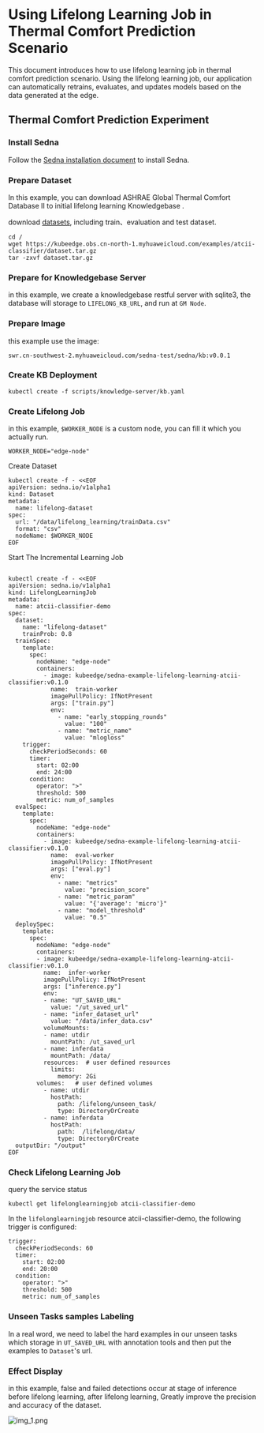# Using Lifelong Learning Job in Thermal Comfort Prediction Scenario

This document introduces how to use lifelong learning job in thermal comfort prediction scenario. 
Using the lifelong learning job, our application can automatically retrains, evaluates, 
and updates models based on the data generated at the edge.

##  Thermal Comfort Prediction Experiment


### Install Sedna

Follow the [Sedna installation document](/docs/setup/install.md) to install Sedna.

### Prepare Dataset
In this example, you can download ASHRAE Global Thermal Comfort Database II to initial lifelong learning Knowledgebase .



download [datasets](https://kubeedge.obs.cn-north-1.myhuaweicloud.com/examples/atcii-classifier/dataset.tar.gz), including train、evaluation and test dataset.
```
cd /
wget https://kubeedge.obs.cn-north-1.myhuaweicloud.com/examples/atcii-classifier/dataset.tar.gz
tar -zxvf dataset.tar.gz
```
### Prepare for Knowledgebase Server
in this example, we create a knowledgebase restful server with sqlite3, the database will storage to `LIFELONG_KB_URL`, and
run at `GM Node`. 
### Prepare Image
this example use the image:  
```
swr.cn-southwest-2.myhuaweicloud.com/sedna-test/sedna/kb:v0.0.1
```

### Create KB Deployment

```
kubectl create -f scripts/knowledge-server/kb.yaml
```

### Create Lifelong Job
in this example, `$WORKER_NODE` is a custom node, you can fill it which you actually run.


```
WORKER_NODE="edge-node" 
```
Create Dataset

```
kubectl create -f - <<EOF
apiVersion: sedna.io/v1alpha1
kind: Dataset
metadata:
  name: lifelong-dataset
spec:
  url: "/data/lifelong_learning/trainData.csv"
  format: "csv"
  nodeName: $WORKER_NODE
EOF
```

Start The Incremental Learning Job

```

kubectl create -f - <<EOF
apiVersion: sedna.io/v1alpha1
kind: LifelongLearningJob
metadata:
  name: atcii-classifier-demo
spec:
  dataset:
    name: "lifelong-dataset"
    trainProb: 0.8
  trainSpec:
    template:
      spec:
        nodeName: "edge-node"
        containers:
          - image: kubeedge/sedna-example-lifelong-learning-atcii-classifier:v0.1.0
            name:  train-worker
            imagePullPolicy: IfNotPresent
            args: ["train.py"]
            env:
              - name: "early_stopping_rounds"
                value: "100"
              - name: "metric_name"
                value: "mlogloss"
    trigger:
      checkPeriodSeconds: 60
      timer:
        start: 02:00
        end: 24:00
      condition:
        operator: ">"
        threshold: 500
        metric: num_of_samples
  evalSpec:
    template:
      spec:
        nodeName: "edge-node"
        containers:
          - image: kubeedge/sedna-example-lifelong-learning-atcii-classifier:v0.1.0
            name:  eval-worker
            imagePullPolicy: IfNotPresent
            args: ["eval.py"]
            env:
              - name: "metrics"
                value: "precision_score"
              - name: "metric_param"
                value: "{'average': 'micro'}"
              - name: "model_threshold"
                value: "0.5"
  deploySpec:
    template:
      spec:
        nodeName: "edge-node"
        containers:
        - image: kubeedge/sedna-example-lifelong-learning-atcii-classifier:v0.1.0
          name:  infer-worker
          imagePullPolicy: IfNotPresent
          args: ["inference.py"]
          env:
          - name: "UT_SAVED_URL"
            value: "/ut_saved_url"
          - name: "infer_dataset_url"
            value: "/data/infer_data.csv"
          volumeMounts:
          - name: utdir
            mountPath: /ut_saved_url
          - name: inferdata
            mountPath: /data/
          resources:  # user defined resources
            limits:
              memory: 2Gi
        volumes:   # user defined volumes
          - name: utdir
            hostPath:
              path: /lifelong/unseen_task/
              type: DirectoryOrCreate
          - name: inferdata
            hostPath:
              path:  /lifelong/data/
              type: DirectoryOrCreate
  outputDir: "/output"
EOF
```

### Check Lifelong Learning Job
query the service status
```
kubectl get lifelonglearningjob atcii-classifier-demo
```
In the `lifelonglearningjob` resource atcii-classifier-demo, the following trigger is configured:
```
trigger:
  checkPeriodSeconds: 60
  timer:
    start: 02:00
    end: 20:00
  condition:
    operator: ">"
    threshold: 500
    metric: num_of_samples
```

### Unseen Tasks samples Labeling
In a real word, we need to label the hard examples in our unseen tasks which storage in `UT_SAVED_URL`  with annotation tools and then put the examples to `Dataset`'s url.  


### Effect Display  
in this example, false and failed detections occur at stage of inference before lifelong learning, after lifelong learning, 
Greatly improve the precision and accuracy of the dataset.

![img_1.png](image/effect_comparison.png) 

